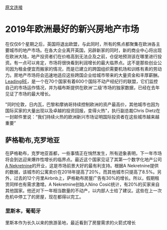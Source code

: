 [原文连接](https://www.forbes.com/sites/amydobson/2019/02/11/the-best-emerging-markets-in-europe-to-invest-in-before-brexit-makes-landfall/#377d3ea47558)

# 2019年欧洲最好的新兴房地产市场

在仅仅6个星期之后，英国将退出欧盟，与此同时，所有的焦点都聚集在欧洲各主要城市的地产市场。在各大企业离开英国，另辟新家的同时，新的商业中心将出现在欧洲大陆，地产投资者们在价格高到无法企及之前，仓促地预测该在哪里进行投资。有一点可以肯定，市场将很快看到利润增长的最大临界点。这不是那些创业公司因为租金便宜而搬家的情况，而是已建立的跨国组织需要机场和训练有素的劳动力。房地产市场将会迅速地适应这些跨国企业给城市带来的大量资金和丰厚薪酬。[LeadingRE](https://www.leadingre.com)，是一个在70个国家有着600个国际不动产经纪行的联盟，它们监控自己的市场运作情况，并为福布斯提供在欧洲‘二级’市场的独家数据，已经在去年见证了市场的最大增长。

 "同时伦敦，日内瓦，巴黎和摩纳哥持续控制欧洲的资产最高价，其他城市也因为国际买家的大量出现以及卓越的投资回报，变得火热"，执行副总裁Chris Dietz在一封邮件里说：“我们持续火热的欧洲新兴市场证明国际投资者在这些城市越来越重要”

## 萨格勒布,克罗地亚

在萨格勒布，克罗地亚首都，一些事情正在悄然发生，所有迹象表明，下一年市场将会到达迎来爆炸性增长的临界点。最近这个国家见证了其第一个数字化地产公司[A Nekretnine](https://anekretnine.com)的开业，这是市场前景大好的最有利支持。根据A Nekretnine提供的数据，该城市的公寓卖价在2018年提高了20%，而其他城市只提高了8.5%。另外，过去的12个月里Airbnb上，萨格勒布房屋广告有30%的增长。所以，假期租赁同样也有需求激增。A Nekretnine创始人Nino Ćosić统计，有20%的买家来自其他国家。他还对下一年相当数量的不动产，以内部人士给了建议。这些在上一次危机中停工了的房屋，现在都得以完工。

### 里斯本，葡萄牙

里斯本作为长久以来的旅游圣地，最近看到了房屋需求的火箭式增长
